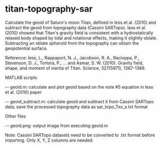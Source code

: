 # titan-topography-sar
Calculate the geoid of Saturn's moon Titan, defined in Iess et al. (2010) and subtract the geoid from topography data (Cassini SARTopo).
Iess et al. (2010) showed that Titan's gravity field is consistent with a hydrostatically relaxed body shaped by tidal and rotational effects, making it slightly oblate. Subtracting an oblate spheroid from the topography can obtain the geopotential surface.

Reference: Iess, L., Rappaport, N. J., Jacobson, R. A., Racioppa, P., Stevenson, D. J., Tortora, P., ... and Asmar, S. W. (2010). Gravity field, shape, and moment of inertia of Titan. Science, 327(5971), 1367-1369.

MATLAB scripts

-- geoid.m: calculate and plot geoid based on the note #5 equation in Iess et al. (2010) paper

-- geoid_subtract.m: calculate geoid and subtract it from Cassini SARTopo data; save the processed topography data as sar_topo_Txx_s.txt format

Other files

-- geoid.png: output image from executing geoid.m

Note: Cassini SARTopo datasets need to be converted to .txt format before importing. Only X, Y, Z columns are needed.
